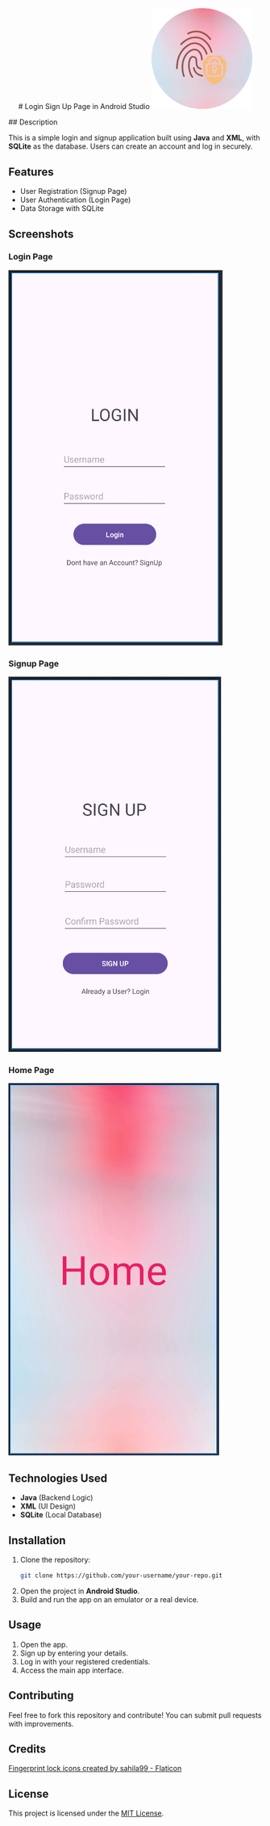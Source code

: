 <p align="center">
# Login Sign Up Page in Android Studio

<img src="Photos/logo.png" alt="App Logo" width="200">
</p>
## Description

This is a simple login and signup application built using **Java** and **XML**, with **SQLite** as the database. Users can create an account and log in securely.

## Features

- User Registration (Signup Page)
- User Authentication (Login Page)
- Data Storage with SQLite

## Screenshots

### Login Page
![Login Page](Photos/login.png)

### Signup Page
![Signup Page](Photos/signup.png)

### Home Page
![Home Page](Photos/Home.png)

## Technologies Used

- **Java** (Backend Logic)
- **XML** (UI Design)
- **SQLite** (Local Database)

## Installation

1. Clone the repository:
   ```sh
   git clone https://github.com/your-username/your-repo.git
   ```
2. Open the project in **Android Studio**.
3. Build and run the app on an emulator or a real device.

## Usage

1. Open the app.
2. Sign up by entering your details.
3. Log in with your registered credentials.
4. Access the main app interface.

## Contributing

Feel free to fork this repository and contribute! You can submit pull requests with improvements.

## Credits

<a href="https://www.flaticon.com/free-icons/fingerprint-lock" title="fingerprint lock icons">Fingerprint lock icons created by sahila99 - Flaticon</a>

## License

This project is licensed under the [MIT License](LICENSE).
